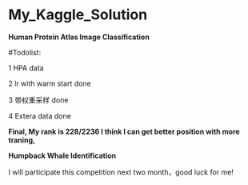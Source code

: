 # My_Kaggle_Solution

**Human Protein Atlas Image Classification**

#Todolist:

1 HPA data

2 lr with warm start   done

3 带权重采样   done

4 Extera data  done

**Final, My rank is  228/2236
I think I can get better position with more traning,**


**Humpback Whale Identification**

I will participate this competition next two month，good luck for me! 

